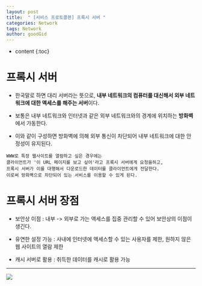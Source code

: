 ```yaml
---
layout: post
title:  " [서비스 프로토콜편] 프록시 서버 "
categories: Network
tags: Network
author: goodGid
---
```

* content
{:toc}


# 프록시 서버

* 한국말로 하면 대리 서버라는 뜻으로, <b>내부 네트워크의 컴퓨터를 대신해서 외부 네트워크에 대한 액세스를 해주는 서버</b>이다.

* 보통은 내부 네트워크와 인터넷과 같은 외부 네트워크와의 경계에 위치하는 <b>방화벽</b>에서 가동한다.

* 이와 같이 구성하면 방화벽에 의해 외부 통신이 차단되어 내부 네트워크에 대한 안정성이 유지된다.

```
WWW로 특정 웹사이트를 열람하고 싶은 경우에는
클라이언트가 '이 URL 페이지를 보고 싶어'라고 프록시 서버에게 요청을하고,
프록시 서버가 이를 대행해서 다운로드한 데이터를 클라이언트에게 전달한다.
이로써 방화벽으로 차단되어 있는 서비스를 이용할 수 있게 된다.
```

# 프록시 서버 장점

* 보안상 이점 : 내부 -> 외부로 가는 액세스를 집중 관리할 수 있어 보안상의 이점이 생긴다.

* 유연한 설정 가능 : 사내에 인터넷에 액세스할 수 있는 사용자를 제한, 원하지 않은 웹 사이트의 열람 제한 

* 캐시 서버로 활용 : 취득한 데이터를 캐시로 활용 가능

---


![](/assets/img/network/proxy_server_1.png)



